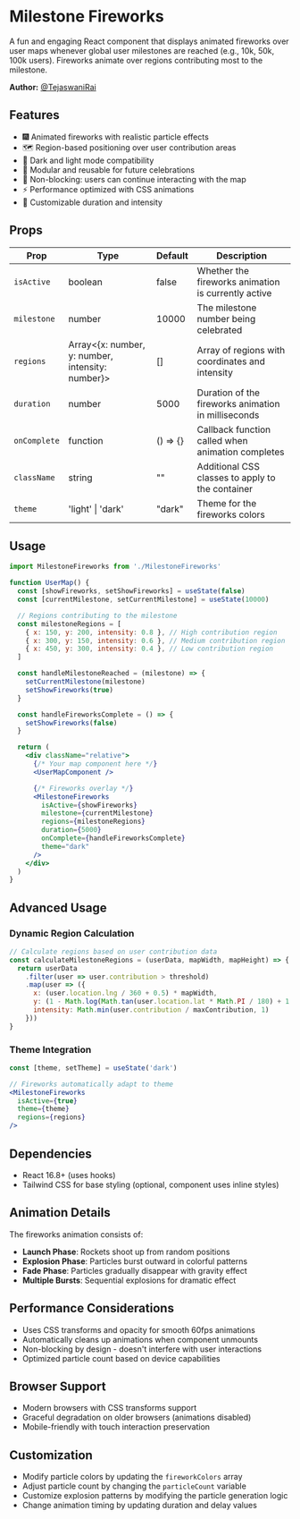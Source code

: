 # Milestone Fireworks

A fun and engaging React component that displays animated fireworks over user maps whenever global user milestones are reached (e.g., 10k, 50k, 100k users). Fireworks animate over regions contributing most to the milestone.

**Author:** [@TejaswaniRai](https://github.com/TejaswaniRai)

## Features

- 🎆 Animated fireworks with realistic particle effects
- 🗺️ Region-based positioning over user contribution areas
- 🌙 Dark and light mode compatibility
- 🔄 Modular and reusable for future celebrations
- 🚀 Non-blocking: users can continue interacting with the map
- ⚡ Performance optimized with CSS animations
- 🎯 Customizable duration and intensity

## Props

| Prop        | Type                                      | Default   | Description                                               |
| ----------- | ----------------------------------------- | --------- | --------------------------------------------------------- |
| `isActive`  | boolean                                   | false     | Whether the fireworks animation is currently active       |
| `milestone` | number                                    | 10000     | The milestone number being celebrated                     |
| `regions`   | Array<{x: number, y: number, intensity: number}> | []        | Array of regions with coordinates and intensity           |
| `duration`  | number                                    | 5000      | Duration of the fireworks animation in milliseconds       |
| `onComplete`| function                                  | () => {}  | Callback function called when animation completes         |
| `className` | string                                    | ""        | Additional CSS classes to apply to the container          |
| `theme`     | 'light' \| 'dark'                        | "dark"    | Theme for the fireworks colors                            |

## Usage

```jsx
import MilestoneFireworks from './MilestoneFireworks'

function UserMap() {
  const [showFireworks, setShowFireworks] = useState(false)
  const [currentMilestone, setCurrentMilestone] = useState(10000)

  // Regions contributing to the milestone
  const milestoneRegions = [
    { x: 150, y: 200, intensity: 0.8 }, // High contribution region
    { x: 300, y: 150, intensity: 0.6 }, // Medium contribution region
    { x: 450, y: 300, intensity: 0.4 }, // Low contribution region
  ]

  const handleMilestoneReached = (milestone) => {
    setCurrentMilestone(milestone)
    setShowFireworks(true)
  }

  const handleFireworksComplete = () => {
    setShowFireworks(false)
  }

  return (
    <div className="relative">
      {/* Your map component here */}
      <UserMapComponent />

      {/* Fireworks overlay */}
      <MilestoneFireworks
        isActive={showFireworks}
        milestone={currentMilestone}
        regions={milestoneRegions}
        duration={5000}
        onComplete={handleFireworksComplete}
        theme="dark"
      />
    </div>
  )
}
```

## Advanced Usage

### Dynamic Region Calculation

```jsx
// Calculate regions based on user contribution data
const calculateMilestoneRegions = (userData, mapWidth, mapHeight) => {
  return userData
    .filter(user => user.contribution > threshold)
    .map(user => ({
      x: (user.location.lng / 360 + 0.5) * mapWidth,
      y: (1 - Math.log(Math.tan(user.location.lat * Math.PI / 180) + 1 / Math.cos(user.location.lat * Math.PI / 180)) / Math.PI) / 2 * mapHeight,
      intensity: Math.min(user.contribution / maxContribution, 1)
    }))
}
```

### Theme Integration

```jsx
const [theme, setTheme] = useState('dark')

// Fireworks automatically adapt to theme
<MilestoneFireworks
  isActive={true}
  theme={theme}
  regions={regions}
/>
```

## Dependencies

- React 16.8+ (uses hooks)
- Tailwind CSS for base styling (optional, component uses inline styles)

## Animation Details

The fireworks animation consists of:

- **Launch Phase**: Rockets shoot up from random positions
- **Explosion Phase**: Particles burst outward in colorful patterns
- **Fade Phase**: Particles gradually disappear with gravity effect
- **Multiple Bursts**: Sequential explosions for dramatic effect

## Performance Considerations

- Uses CSS transforms and opacity for smooth 60fps animations
- Automatically cleans up animations when component unmounts
- Non-blocking by design - doesn't interfere with user interactions
- Optimized particle count based on device capabilities

## Browser Support

- Modern browsers with CSS transforms support
- Graceful degradation on older browsers (animations disabled)
- Mobile-friendly with touch interaction preservation

## Customization

- Modify particle colors by updating the `fireworkColors` array
- Adjust particle count by changing the `particleCount` variable
- Customize explosion patterns by modifying the particle generation logic
- Change animation timing by updating duration and delay values
